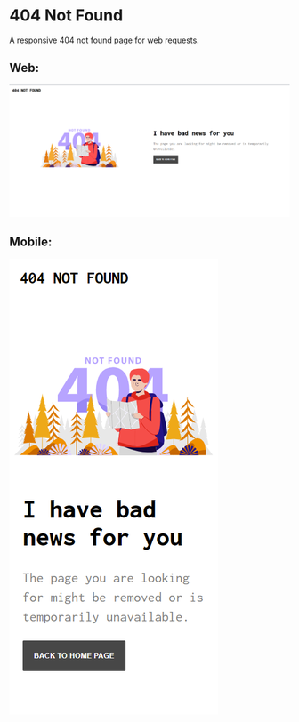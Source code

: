 # 404 Not Found
A responsive 404 not found page for web requests.

## Web:

![](404web.png)

## Mobile:

![](404mobile.png)
